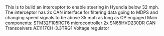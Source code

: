This is to build an interceptor to enable steering in Hyundia below 32 mph.
The interceptor has 2x CAN interface for filtering data going to MDPS and changing speed signals to be above 35 mph as long as OP engaged
Main components:
 STM32F105RCT6 microcontroller
 2x SN65HVD230DR CAN Transceivers
 AZ1117CH-3.3TRG1 Voltage regulator
 
